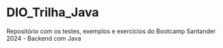 # DIO_Trilha_Java
Repositório com os testes, exemplos e exercícios do Bootcamp Santander 2024 - Backend com Java
